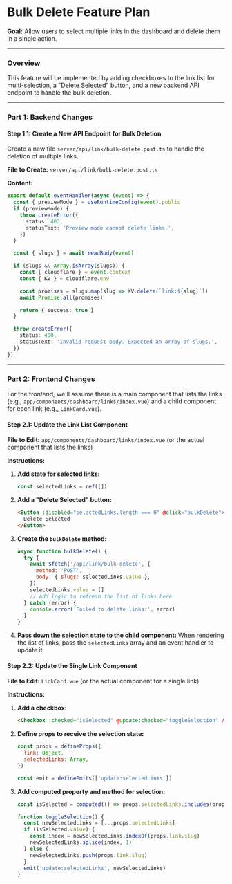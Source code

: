 # Bulk Delete Feature Plan

**Goal:** Allow users to select multiple links in the dashboard and delete them in a single action.

---

### **Overview**

This feature will be implemented by adding checkboxes to the link list for multi-selection, a "Delete Selected" button, and a new backend API endpoint to handle the bulk deletion.

---

### **Part 1: Backend Changes**

#### **Step 1.1: Create a New API Endpoint for Bulk Deletion**

Create a new file `server/api/link/bulk-delete.post.ts` to handle the deletion of multiple links.

**File to Create:** `server/api/link/bulk-delete.post.ts`

**Content:**

```typescript
export default eventHandler(async (event) => {
  const { previewMode } = useRuntimeConfig(event).public
  if (previewMode) {
    throw createError({
      status: 403,
      statusText: 'Preview mode cannot delete links.',
    })
  }

  const { slugs } = await readBody(event)

  if (slugs && Array.isArray(slugs)) {
    const { cloudflare } = event.context
    const { KV } = cloudflare.env

    const promises = slugs.map(slug => KV.delete(`link:${slug}`))
    await Promise.all(promises)

    return { success: true }
  }

  throw createError({
    status: 400,
    statusText: 'Invalid request body. Expected an array of slugs.',
  })
})
```

---

### **Part 2: Frontend Changes**

For the frontend, we'll assume there is a main component that lists the links (e.g., `app/components/dashboard/links/index.vue`) and a child component for each link (e.g., `LinkCard.vue`).

#### **Step 2.1: Update the Link List Component**

**File to Edit:** `app/components/dashboard/links/index.vue` (or the actual component that lists the links)

**Instructions:**

1.  **Add state for selected links:**
    ```javascript
    const selectedLinks = ref([])
    ```

2.  **Add a "Delete Selected" button:**
    ```html
    <Button :disabled="selectedLinks.length === 0" @click="bulkDelete">
      Delete Selected
    </Button>
    ```

3.  **Create the `bulkDelete` method:**
    ```javascript
    async function bulkDelete() {
      try {
        await $fetch('/api/link/bulk-delete', {
          method: 'POST',
          body: { slugs: selectedLinks.value },
        })
        selectedLinks.value = []
        // Add logic to refresh the list of links here
      } catch (error) {
        console.error('Failed to delete links:', error)
      }
    }
    ```

4.  **Pass down the selection state to the child component:**
    When rendering the list of links, pass the `selectedLinks` array and an event handler to update it.

#### **Step 2.2: Update the Single Link Component**

**File to Edit:** `LinkCard.vue` (or the actual component for a single link)

**Instructions:**

1.  **Add a checkbox:**
    ```html
    <Checkbox :checked="isSelected" @update:checked="toggleSelection" />
    ```

2.  **Define props to receive the selection state:**
    ```javascript
    const props = defineProps({
      link: Object,
      selectedLinks: Array,
    })

    const emit = defineEmits(['update:selectedLinks'])
    ```

3.  **Add computed property and method for selection:**
    ```javascript
    const isSelected = computed(() => props.selectedLinks.includes(props.link.slug))

    function toggleSelection() {
      const newSelectedLinks = [...props.selectedLinks]
      if (isSelected.value) {
        const index = newSelectedLinks.indexOf(props.link.slug)
        newSelectedLinks.splice(index, 1)
      } else {
        newSelectedLinks.push(props.link.slug)
      }
      emit('update:selectedLinks', newSelectedLinks)
    }
    ```
